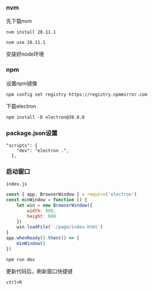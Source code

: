 ### nvm

先下载nvm

```
nvm install 20.11.1
```

```
nvm use 20.11.1
```

安装好node环境



### npm

设置npm镜像

```
npm config set registry https://registry.npmmirror.com
```

下载electron

```
npm install -D electron@30.0.0
```



### package.json设置

```
"scripts": {
    "dev": "electron .",
  },
```



### 启动窗口

`index.js`

```js
const { app, BrowserWindow } = require('electron')
const minWindow = function () {
	let win = new BrowserWindow({
		width: 800,
		height: 600
	})
	win.loadFile('./page/index.html')
}
app.whenReady().then(() => {
	minWindow()
})
```



```
npm run dev
```



更新代码后，刷新窗口快捷键

```
ctrl+R
```

